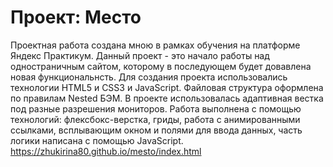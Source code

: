 # Проект: Место
Проектная работа создана мною в рамках обучения на платформе Яндекс Практикум.
Данный проект - это начало работы над одностраничным сайтом, которому в последующем будет довавлена новая функциональнсть.
Для создания проекта использовались технологии HTML5 и CSS3 и JavaScript. Файловая структура оформлена по правилам Nested БЭМ.
В проекте использовалась адаптивная вестка под разные разрешения мониторов.
Работа выполнена с помощью технологий: флексбокс-верстка, гриды, работа c анимированными ссылками, всплывающим окном и полями для ввода данных, часть логики написана с помощью JavaScript.  
https://zhukirina80.github.io/mesto/index.html
